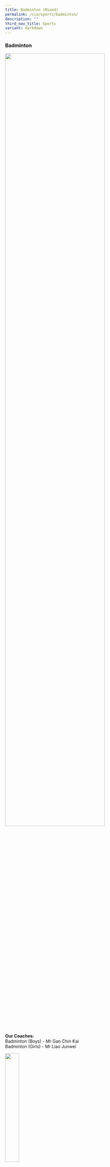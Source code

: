 ```yaml
---
title: Badminton (Mixed)
permalink: /cca/sports/badminton/
description: ""
third_nav_title: Sports
variant: markdown
---
```

<h3>Badminton</h3>
<div class="isomer-image-wrapper">
<img style="width:80%" height="auto" width="100%" src="/images/cca15.gif">
</div>
<p>
<br>
</p>
<p><strong>Our Coaches:</strong>
<br>Badminton (Boys) - Mr Gan Chin Kai
<br>Badminton (Girls) - Mr Liao Junwei</p>
<div class="isomer-image-wrapper">
<img style="width:30%" height="auto" width="100%" src="/images/CCA/Sports/badminton%20coach%20photo.JPG">
</div>
<p><a href="/files/CCA/Coach%20%20%20Personal%20Achievements/Personal%20Achievements/fmss%20badminton%20coach_liao%20junwei_personal%20achievements.pdf" rel="noopener noreferrer nofollow" target="_blank">Personal Achievements</a>
<br>
<br>
</p>
<ul>
<li>
<p>Details</p>
<p><strong>Training Days &amp; Time:</strong>
<br>
<br>Girls:
<br>Monday : 3.00 pm - 5.30 pm (Sec 1 &amp; 2)&nbsp;
<br>Wednesday: 3.00 pm - 5.30 pm (Sec 3 &amp; 4)
<br>Friday: 2.00 pm - 4.00 pm (Sec 1 &amp; 2) &amp; 3.30 pm - 5.30 pm (Sec
3 &amp; 4)
<br>
<br>
</p>
<p>Boys:
<br>Wednesday: 3.00 pm - 5.30 pm
<br>Friday: 2.30 pm - 5.00 pm
<br>
<br>
</p>
<p><strong>Teachers In Charge:</strong>
<br>
<br>Girls:
<br>Ms Thio Lay Hong (I/C)
<br>Mdm Yee Suet Fong Dawn
<br>
<br>
</p>
<p>Boys:
<br>Mrs Jean Ho (I/C)
<br>Mdm Haliza
<br>Ms Tay Shu-Min, Samantha
<br>
</p>
<p></p>
<ul>
<li>
<p><strong>Overview</strong>
</p>
<p><strong>Vision &amp; Mission<br></strong>
</p>
<p><strong>To develop pupils to become sports leaders who are intrinsically motivated and focused on success. <br><br></strong>
</p>
<p><strong>Highlights<br></strong>
</p>
<p><strong>• Participation in NSG South Zone Badminton Championships and Nationals Championships<br>• Participations in the Methodist Schools Cup<br>• Participation in competitions organised by the Singapore Badminton Association such as the Alpha Age Group Series<br>• Participation in the National Deaf Games<br>• Participation in various other tournaments such as the Wee Kim Wee Badminton Challenge Trophy and Pilot Pen Championships<br>• Friendly matches with other schools</strong>
</p>
<p></p>
<ul>
<li>
<p><strong>Achievements</strong>
</p><ul>
<p>&nbsp;</p>
<ul>
<li data-pm-slice="2 5 [&quot;bulletList&quot;,{&quot;tight&quot;:false},&quot;listItem&quot;,{},&quot;bulletList&quot;,{&quot;tight&quot;:false},&quot;listItem&quot;,{},&quot;bulletList&quot;,{&quot;tight&quot;:false}]">
<p><strong>2024</strong></p>
<p>&nbsp;</p>
<table style="width: 750px;"><colgroup><col><col></colgroup>
<tbody>
<tr style="height: 31px;">
<th rowspan="1" colspan="1" style="width: 138.188px; height: 30px; vertical-align: top;">
<p><strong>NSG South Zone Badminton Championships 2024 - 'B' Div Girls</strong></p>
</th>
<th rowspan="1" colspan="1" style="width: 53.8125px; height: 31px; vertical-align: top;">
<p><strong>4th</strong></p>
</th>
</tr>
<tr style="height: 29px;">
<th rowspan="1" colspan="1" style="width: 138.188px; height: 30px; vertical-align: top;">
<p><strong>NSG South Zone Badminton Championships 2024 - 'B' Div Boys</strong></p>
</th>
<th rowspan="1" colspan="1" style="width: 53.8125px; height: 29px; vertical-align: top;">
<p><strong>Representation</strong></p>
</th>
</tr>
<tr style="height: 26px;">
<th rowspan="1" colspan="1" style="width: 138.188px; height: 30px; vertical-align: top;">
<p><strong>NSG National Badminton Championships 2024 - 'B' Div Girls</strong></p>
</th>
<th rowspan="1" colspan="1" style="width: 53.8125px; height: 26px; vertical-align: top;">
<p><strong>Top 16</strong></p>
</th>
</tr>
<tr style="height: 28px;">
<th rowspan="1" colspan="1" style="width: 138.188px; height: 30px; vertical-align: top;">
<p><strong>Singapore Badminton Challenge 2024 (U-19 Girls Doubles)</strong></p>
</th>
<th rowspan="1" colspan="1" style="width: 53.8125px; height: 28px; vertical-align: top;">
<p><strong>Representation</strong></p>
</th>
</tr>
</tbody>
</table>
<p>&nbsp;</p>
<p><strong>2023<br></strong></p>
<table style="width: 750px;"><colgroup><col><col></colgroup>
<tbody>
<tr>
<td rowspan="1" colspan="1" style="width: 484.844px; text-align: left; vertical-align: top;">
<p><strong>NSG South Zone Badminton Championships 2023 - 'B' Div Girls<br></strong></p>
</td>
<td rowspan="1" colspan="1" style="width: 358.156px; text-align: left; vertical-align: top;">
<p><strong>3rd</strong></p>
</td>
</tr>
<tr>
<td rowspan="1" colspan="1" style="width: 484.844px; text-align: left; vertical-align: top;">
<p><strong>NSG South Zone Badminton Championships 2023 - 'B' Div Boys<br></strong></p>
</td>
<td rowspan="1" colspan="1" style="width: 358.156px; text-align: left; vertical-align: top;">
<p><strong>Representation<br></strong></p>
</td>
</tr>
<tr>
<td rowspan="1" colspan="1" style="width: 484.844px; text-align: left; vertical-align: top;">
<p><strong>NSG South Zone Badminton Championships 2023 - 'C' Div Girls<br></strong></p>
</td>
<td rowspan="1" colspan="1" style="width: 358.156px; text-align: left; vertical-align: top;">
<p><strong>Representation<br></strong></p>
</td>
</tr>
<tr>
<td rowspan="1" colspan="1" style="width: 484.844px; text-align: left; vertical-align: top;">
<p><strong>NSG South Zone Badminton Championships 2023 - 'C' Div Boys<br></strong></p>
</td>
<td rowspan="1" colspan="1" style="width: 358.156px; text-align: left; vertical-align: top;">
<p><strong>Representation<br></strong></p>
</td>
</tr>
<tr>
<td rowspan="1" colspan="1" style="width: 484.844px; text-align: left; vertical-align: top;">
<p><strong>NSG National Badminton Championships 2023 - 'B' Div Girls<br></strong></p>
</td>
<td rowspan="1" colspan="1" style="width: 358.156px; text-align: left; vertical-align: top;">
<p><strong>Representation</strong></p>
</td>
</tr>
<tr>
<td rowspan="1" colspan="1" style="width: 484.844px; text-align: left; vertical-align: top;">
<p><strong>Alpha Academy Age Group Series Badminton Championships (U-15 Girls Doubles)<br></strong></p>
</td>
<td rowspan="1" colspan="1" style="width: 358.156px; text-align: left; vertical-align: top;">
<p><strong>Representation<br></strong></p>
</td>
</tr>
</tbody>
</table>
<p><strong>&nbsp;</strong></p>
<p><strong>2022<br></strong></p>
<table style="width: 750px;"><colgroup><col><col></colgroup>
<tbody>
<tr>
<th rowspan="1" colspan="1" style="width: 477.109px; vertical-align: top;">
<p><strong>NSG South Zone Badminton Championships 2022 - 'B' Div Girls (Zonal)</strong></p>
</th>
<th rowspan="1" colspan="1" style="width: 365.891px; vertical-align: top;">
<p><strong>3rd</strong></p>
</th>
</tr>
</tbody>
</table>
<p><strong>&nbsp;</strong></p>
<p><strong>2021<br></strong></p>
<table style="width: 750px;"><colgroup><col><col></colgroup>
<tbody>
<tr>
<th rowspan="1" colspan="1" style="vertical-align: top; width: 421.234px;">
<p><strong>NSG South Zone Badminton Championships 2022 - 'B' Div Girls (Zonal)</strong></p>
</th>
<th rowspan="1" colspan="1" style="vertical-align: top; width: 317.766px;">
<p><strong>2nd</strong></p>
</th>
</tr>
</tbody>
</table>
<p><strong>&nbsp;</strong></p>
<p><strong>2019<br></strong></p>
<table style="width: 750px;"><colgroup><col><col></colgroup>
<tbody>
<tr>
<td rowspan="1" colspan="1" style="width: 866.062px; text-align: left; vertical-align: top;">
<p><strong>NSG South Zone Badminton Championships 2019 - 'B' Div Girls</strong></p>
</td>
<td rowspan="1" colspan="1" style="width: 629.938px; text-align: left; vertical-align: top;">
<p><strong>2nd</strong></p>
</td>
</tr>
<tr>
<td rowspan="1" colspan="1" style="width: 866.062px; text-align: left; vertical-align: top;">
<p><strong>NSG South Zone Badminton Championships 2019 - 'C' Div Girls</strong></p>
</td>
<td rowspan="1" colspan="1" style="width: 629.938px; text-align: left; vertical-align: top;">
<p><strong>2nd</strong></p>
</td>
</tr>
<tr>
<td rowspan="1" colspan="1" style="width: 866.062px; text-align: left; vertical-align: top;">
<p><strong>NSG National Badminton Championships 2019 - 'B' Div Girls</strong></p>
</td>
<td rowspan="1" colspan="1" style="width: 629.938px; text-align: left; vertical-align: top;">
<p><strong>Top 8</strong></p>
</td>
</tr>
<tr>
<td rowspan="1" colspan="1" style="width: 866.062px; text-align: left; vertical-align: top;">
<p><strong>NSG National Badminton Championships 2019 - 'C' Div Girls</strong></p>
</td>
<td rowspan="1" colspan="1" style="width: 629.938px; text-align: left; vertical-align: top;">
<p><strong>Representation</strong></p>
</td>
</tr>
<tr>
<td rowspan="1" colspan="1" style="width: 866.062px; text-align: left; vertical-align: top;">
<p><strong>Alpha Academy Age Group Series Badminton Championships (U15 Girls Singles &amp; Doubles)</strong></p>
</td>
<td rowspan="1" colspan="1" style="width: 629.938px; text-align: left; vertical-align: top;">
<p><strong>Representation</strong></p>
</td>
</tr>
<tr>
<td rowspan="1" colspan="1" style="width: 866.062px; text-align: left; vertical-align: top;">
<p><strong>National Deaf Games (U18 Girls Singles &amp; Women's Doubles)</strong></p>
</td>
<td rowspan="1" colspan="1" style="width: 629.938px; text-align: left; vertical-align: top;">
<p><strong>2nd</strong></p>
</td>
</tr>
<tr>
<td rowspan="1" colspan="1" style="width: 866.062px; text-align: left; vertical-align: top;">
<p><strong>Methodist Schools Cup 2019 (U17)</strong></p>
</td>
<td rowspan="1" colspan="1" style="width: 629.938px; text-align: left; vertical-align: top;">
<p><strong>1st</strong></p>
</td>
</tr>
<tr>
<td rowspan="1" colspan="1" style="width: 866.062px; text-align: left; vertical-align: top;">
<p><strong>Methodist Schools Cup 2019 (U14)</strong></p>
</td>
<td rowspan="1" colspan="1" style="width: 629.938px; text-align: left; vertical-align: top;">
<p><strong>2nd &amp; 4th</strong></p>
</td>
</tr>
<tr>
<td rowspan="1" colspan="1" style="width: 866.062px; text-align: left; vertical-align: top;">
<p><strong>ROMP Badminton Competition (U17)</strong></p>
</td>
<td rowspan="1" colspan="1" style="width: 629.938px; text-align: left; vertical-align: top;">
<p><strong>3rd &amp; Representation</strong></p>
</td>
</tr>
</tbody>
</table>
<p><strong><br><br></strong></p>
<p><strong>2018<br></strong></p>
<table style="width: 747px;"><colgroup><col><col></colgroup>
<tbody>
<tr>
<td rowspan="1" colspan="1" style="width: 421.547px; text-align: left; vertical-align: top;">
<p><strong>Methodist Schools' Badminton Cup 2018 (U15)</strong></p>
</td>
<td rowspan="1" colspan="1" style="width: 320.453px; text-align: left; vertical-align: top;">
<p><strong>3rd</strong></p>
</td>
</tr>
<tr>
<td rowspan="1" colspan="1" style="width: 421.547px;">
<p><strong>Methodist Schools' Badminton Cup 2018 (U18)</strong></p>
</td>
<td rowspan="1" colspan="1" style="width: 320.453px;">
<p><strong>3rd</strong></p>
</td>
</tr>
<tr>
<td rowspan="1" colspan="1" style="width: 421.547px;">
<p><strong>NSG National Badminton Championships 2018 - 'B' Div Girls</strong></p>
</td>
<td rowspan="1" colspan="1" style="width: 320.453px; text-align: left; vertical-align: top;">
<p><strong>Top 8</strong></p>
</td>
</tr>
<tr>
<td rowspan="1" colspan="1" style="width: 421.547px;">
<p><strong>NSG National Badminton Championships 2018 - 'C' Div Girls</strong></p>
</td>
<td rowspan="1" colspan="1" style="width: 320.453px; text-align: left; vertical-align: top;">
<p><strong>Representation</strong></p>
</td>
</tr>
<tr>
<td rowspan="1" colspan="1" style="width: 421.547px;">
<p><strong>NSG South Zone Badminton Championships 2018 - 'B' Div Girls</strong></p>
</td>
<td rowspan="1" colspan="1" style="width: 320.453px; text-align: left; vertical-align: top;">
<p><strong>2nd</strong></p>
</td>
</tr>
<tr>
<td rowspan="1" colspan="1" style="width: 421.547px;">
<p><strong>NSG South Zone Badminton Championships 2018 - 'C' Div Girls</strong></p>
</td>
<td rowspan="1" colspan="1" style="width: 320.453px; text-align: left; vertical-align: top;">
<p><strong>2nd</strong></p>
</td>
</tr>
<tr>
<td rowspan="1" colspan="1" style="width: 421.547px;">
<p><strong>Pilot Pen Championships 2018</strong></p>
</td>
<td rowspan="1" colspan="1" style="width: 320.453px;">
<p><strong>Representation</strong></p>
</td>
</tr>
<tr>
<td rowspan="1" colspan="1" style="width: 421.547px;">
<p><strong>Wee Kim Wee Badminton Challenge Trophy 2018</strong></p>
</td>
<td rowspan="1" colspan="1" style="width: 320.453px;">
<p><strong>2nd (Girls' Team Event)</strong></p>
</td>
</tr>
<tr>
<td rowspan="1" colspan="1" style="width: 421.547px;">
<p><strong>Alpha Academy Age Group Championship 2018 (Girls Singles)</strong></p>
</td>
<td rowspan="1" colspan="1" style="width: 320.453px; text-align: left; vertical-align: top;">
<p><strong>Representation</strong></p>
</td>
</tr>
<tr>
<td rowspan="1" colspan="1" style="width: 421.547px;">
<p><strong>National Deaf Games 2018 (Women's Doubles U18)</strong></p>
</td>
<td rowspan="1" colspan="1" style="width: 320.453px;">
<p><strong>3rd</strong></p>
</td>
</tr>
<tr>
<td rowspan="1" colspan="1" style="width: 421.547px;">
<p><strong>National Deaf Games 2018 (Mixed Doubles)</strong></p>
</td>
<td rowspan="1" colspan="1" style="width: 320.453px;">
<p><strong>2nd</strong></p>
</td>
</tr>
<tr>
<td rowspan="1" colspan="1" style="width: 421.547px;">
<p><strong>National Deaf Games 2018 (Women's Singles U18)</strong></p>
</td>
<td rowspan="1" colspan="1" style="width: 320.453px;">
<p><strong>Representation</strong></p>
</td>
</tr>
</tbody>
</table>
<p><strong><br><br></strong></p>
<p><strong>2017<br></strong></p>
<table style="width: 745px;"><colgroup><col><col></colgroup>
<tbody>
<tr>
<td rowspan="1" colspan="1" style="width: 419.5px;">
<p><strong>Alpha Academy Age Group Badminton Championships 2017</strong></p>
</td>
<td rowspan="1" colspan="1" style="width: 318.5px; text-align: left; vertical-align: top;">
<p><strong>3rd (Girls' Singles 14&amp;U)</strong></p>
</td>
</tr>
<tr>
<td rowspan="1" colspan="1" style="width: 419.5px;">
<p><strong>Methodist Schools' Badminton Cup 2017</strong></p>
</td>
<td rowspan="1" colspan="1" style="width: 318.5px;">
<p><strong>Representation</strong></p>
</td>
</tr>
<tr>
<td rowspan="1" colspan="1" style="width: 419.5px;">
<p><strong>NSG National Badminton Championships 2017 - 'C' Div Girls</strong></p>
</td>
<td rowspan="1" colspan="1" style="width: 318.5px; text-align: left; vertical-align: top;">
<p><strong>Representation</strong></p>
</td>
</tr>
<tr>
<td rowspan="1" colspan="1" style="width: 419.5px;">
<p><strong>NSG South Zone Badminton Championships 2017 - 'B' Div Boys</strong></p>
</td>
<td rowspan="1" colspan="1" style="width: 318.5px; text-align: left; vertical-align: top;">
<p><strong>Representation</strong></p>
</td>
</tr>
<tr>
<td rowspan="1" colspan="1" style="width: 419.5px;">
<p><strong>NSG South Zone Badminton Championships 2017 - 'B' Div Girls</strong></p>
</td>
<td rowspan="1" colspan="1" style="width: 318.5px; text-align: left; vertical-align: top;">
<p><strong>Representation</strong></p>
</td>
</tr>
<tr>
<td rowspan="1" colspan="1" style="width: 419.5px;">
<p><strong>NSG South Zone Badminton Championships 2017 - 'C' Div Girls</strong></p>
</td>
<td rowspan="1" colspan="1" style="width: 318.5px; text-align: left; vertical-align: top;">
<p><strong>2nd</strong></p>
</td>
</tr>
<tr>
<td rowspan="1" colspan="1" style="width: 419.5px;">
<p><strong>Pilot Pen Championships 2017</strong></p>
</td>
<td rowspan="1" colspan="1" style="width: 318.5px;">
<p><strong>Representation</strong></p>
</td>
</tr>
<tr>
<td rowspan="1" colspan="1" style="width: 419.5px;">
<p><strong>SBA Badminton Academy @ActiveSG Inter-School Competition 2017</strong></p>
</td>
<td rowspan="1" colspan="1" style="width: 318.5px; text-align: left; vertical-align: top;">
<p><strong>Top 4</strong></p>
</td>
</tr>
<tr>
<td rowspan="1" colspan="1" style="width: 419.5px;">
<p><strong>Temasek Club Badminton Championships 2017</strong></p>
</td>
<td rowspan="1" colspan="1" style="width: 318.5px;">
<p><strong>Representation</strong></p>
</td>
</tr>
<tr>
<td rowspan="1" colspan="1" style="width: 419.5px;">
<p><strong>Wee Kim Wee Badminton Challenge Trophy 2017</strong></p>
</td>
<td rowspan="1" colspan="1" style="width: 318.5px; text-align: left; vertical-align: top;">
<p><strong>3rd</strong></p>
</td>
</tr>
</tbody>
</table>
</li>
</ul>
<p>&nbsp;</p>	</ul></li></ul></li></ul></li></ul>
